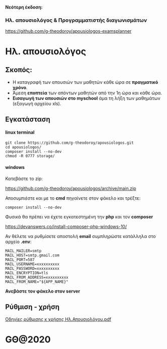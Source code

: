 #### Νεότερη έκδοση:
### Ηλ. απουσιολόγος & Προγραμματιστής διαγωνισμάτων

https://github.com/g-theodoroy/apousiologos-examsplanner

# Ηλ. απουσιολόγος

## Σκοπός: 

- Η καταγραφή των απουσιών των μαθητών κάθε ώρα σε **πραγματικό χρόνο**.
- Άμεση **εποπτεία** των απόντων μαθητών από την 1η ώρα και κάθε ώρα.
- **Εισαγωγή των απουσιών στο myschool** άμα τη λήξη των μαθημάτων (εξαγωγή αρχείου xls).

## Εγκατάσταση

#### linux terminal

```
git clone https://github.com/g-theodoroy/apousiologos.git
cd apousiologos/
composer install --no-dev
chmod -R 0777 storage/
```

#### windows

Κατεβάστε το zip:

https://github.com/g-theodoroy/apousiologos/archive/main.zip

Αποσυμπιέστε και με το **cmd** πηγαίνετε στον φάκελο και τρέξτε:
```
composer install --no-dev
```

Φυσικά θα πρέπει να έχετε εγκατεστημένη την **php** και τον **composer**

https://devanswers.co/install-composer-php-windows-10/

Αν θέλετε να ρυθμίσετε αποστολή **email** συμπληρώστε κατάλληλα στο αρχείο **.env**:

```
MAIL_MAILER=smtp
MAIL_HOST=smtp.gmail.com
MAIL_PORT=587
MAIL_USERNAME=xxxxxxxxxx
MAIL_PASSWORD=xxxxxxxxxx
MAIL_ENCRYPTION=tls
MAIL_FROM_ADDRESS=xxxxxxxxxx
MAIL_FROM_NAME="${APP_NAME}"
```

**Ανεβάστε τον φάκελο στον server**


## Ρύθμιση - χρήση

[Οδηγίες ρύθμισης κ χρήσης Ηλ.Απουσιολόγου.pdf](https://github.com/g-theodoroy/apousiologos/blob/main/public/files/%CE%9F%CE%B4%CE%B7%CE%B3%CE%AF%CE%B5%CF%82%20%CF%81%CF%8D%CE%B8%CE%BC%CE%B9%CF%83%CE%B7%CF%82%20%CE%BA%20%CF%87%CF%81%CE%AE%CF%83%CE%B7%CF%82%20%CE%97%CE%BB.%CE%91%CF%80%CE%BF%CF%85%CF%83%CE%B9%CE%BF%CE%BB%CF%8C%CE%B3%CE%BF%CF%85.pdf)


# GΘ@2020



